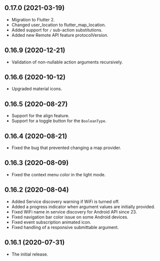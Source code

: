 ## 0.17.0 (2021-03-19)

* Migration to Flutter 2.
* Changed user_location to flutter_map_location.
* Added support for `/` sub-action substitutions.
* Added new Remote API feature protocolVersion.

## 0.16.9 (2020-12-21)

* Validation of non-nullable action arguments recursively.

## 0.16.6 (2020-10-12)

* Upgraded material icons.
  
## 0.16.5 (2020-08-27)

* Support for the align feature.
* Support for a toggle button for the `BooleanType`.
  
## 0.16.4 (2020-08-21)

* Fixed the bug that prevented changing a map provider.
  
## 0.16.3 (2020-08-09)

* Fixed the context menu color in the light mode.

## 0.16.2 (2020-08-04)

* Added Service discovery warning if WiFi is turned off.
* Added a progress indicator when argument values are initially provided.
* Fixed WiFi name in service discovery for Android API since 23.
* Fixed navigation bar color issue on some Android devices.
* Fixed event subscription animated icon.
* Fixed handling of a responsive submittable argument.
  
## 0.16.1 (2020-07-31)

* The initial release.
